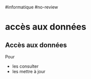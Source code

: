 #informatique #no-review
# accès aux données
## Accès aux données

Pour
 - les consulter
 - les mettre à jour

 
